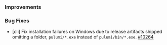 ### Improvements

### Bug Fixes

- [cli] Fix installation failures on Windows due to release artifacts shipped omitting a folder, `pulumi/*.exe` instead
  of `pulumi/bin/*.exe`.
  [#10264](https://github.com/pulumi/pulumi/pull/10264)
